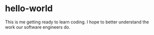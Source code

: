 # hello-world
This is me getting ready to learn coding.
I hope to better understand the work our software engineers do.
